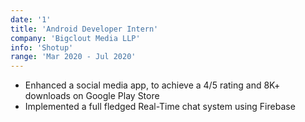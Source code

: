 ```yaml
---
date: '1'
title: 'Android Developer Intern'
company: 'Bigclout Media LLP'
info: 'Shotup'
range: 'Mar 2020 - Jul 2020'
---
```


- Enhanced a social media app, to achieve a 4/5 rating and 8K+ downloads on Google Play Store
- Implemented a full fledged Real-Time chat system using Firebase
